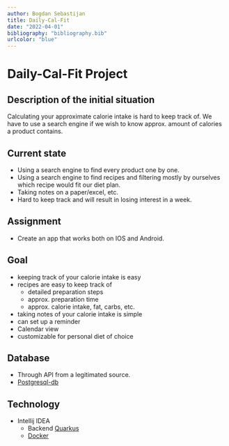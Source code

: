 ```yaml
---
author: Bogdan Sebastijan
title: Daily-Cal-Fit
date: "2022-04-01"
bibliography: "bibliography.bib"
urlcolor: "blue"
---
```


# Daily-Cal-Fit Project

## Description of the initial situation

Calculating your approximate calorie intake is hard to keep track of.
We have to use a search engine if we wish to know approx. amount of calories a product contains.

## Current state

* Using a search engine to find every product one by one.
* Using a search engine to find recipes and filtering mostly by
  ourselves which recipe would fit our diet plan.
* Taking notes on a paper/excel, etc.
* Hard to keep track and will result in losing interest in a week.

## Assignment

* Create an app that works both on IOS and Android.

## Goal

* keeping track of your calorie intake is easy
* recipes are easy to keep track of
    * detailed preparation steps
    * approx. preparation time
    * approx. calorie intake, fat, carbs, etc.
* taking notes of your calorie intake is simple
* can set up a reminder
* Calendar view
* customizable for personal diet of choice

## Database

* Through API from a legitimated source.
* [Postgresql-db](https://www.postgresql.org/)

## Technology

* Intellij IDEA
    * Backend [Quarkus](https://quarkus.io/)
    * [Docker](https://www.docker.com/)
 
